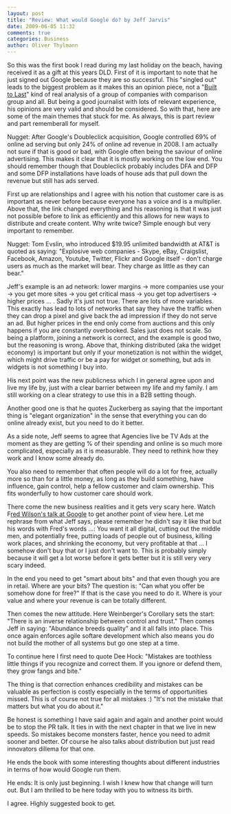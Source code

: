 ```yaml
---
layout: post
title: "Review: What would Google do? by Jeff Jarvis"
date: 2009-06-05 11:32
comments: true
categories: Business
author: Oliver Thylmann
---
```









So this was the first book I read during my last holiday on the beach, having received it as a gift at this years DLD. First of it is important to note that he just signed out Google because they are so successful. This &quot;singled out&quot; leads to the biggest problem as it makes this an opinion piece, not a &quot;[Built to Last](http://www.amazon.com/Built-Last-Successful-Visionary-Companies/dp/0887307396)&quot; kind of real analysis of a group of companies with comparison group and all. But being a good journalist with lots of relevant experience, his opinions are very valid and should be considered. So with that, here are some of the main themes that stuck for me. As always, this is part review and part rememberall for myself.

Nugget: After Google's Doubleclick acquisition, Google controlled 69% of online ad serving but only 24% of online ad revenue in 2008. I am actually not sure if that is good or bad, with Google often being the saviour of online advertising. This makes it clear that it is mostly working on the low end. You should remember though that Doubleclick probably includes DFA and DFP and some DFP installations have loads of house ads that pull down the revenue but still has ads served. 

First up are relationships and I agree with his notion that customer care is as important as never before because everyone has a voice and is a multiplier. Above that, the link changed everything and his reasoning is that it was just not possible before to link as efficiently and this allows for new ways to distribute and create content. Why write twice? Simple enough but very important to remember. 

Nugget: Tom Evslin, who introduced $19.95 unlimited bandwidth at AT&amp;T is quoted as saying: &quot;Explosive web companies - Skype, eBay, Craigslist, Facebook, Amazon, Youtube, Twitter, Flickr and Google itself - don't charge users as much as the market will bear. They charge as little as they can bear.&quot; 

Jeff's example is an ad network: lower margins -&gt; more companies use your -&gt; you get more sites -&gt; you get critical mass -&gt; you get top advertisers -&gt; higher prices ... . Sadly it's just not true. There are lots of more variables. This exactly has lead to lots of networks that say they have the traffic when they can drop a pixel and give back the ad impression if they do not serve an ad. But higher prices in the end only come from auctions and this only happens if you are constantly overbooked. Sales just does not scale. So being a platform, joining a network is correct, and the example is good two, but the reasoning is wrong. Above that, thinking distributed (aka the widget economy) is important but only if your monetization is not within the widget, which might drive traffic or be a pay for widget or something, but ads in widgets is not something I buy into.

His next point was the new publicness which I in general agree upon and live my life by, just with a clear barrier between my life and my family. I am still working on a clear strategy to use this in a B2B setting though.

Another good one is that he quotes Zuckerberg as saying that the important thing is &quot;elegant organization&quot; in the sense that everything you can do online already exist, but you need to do it better.

As a side note, Jeff seems to agree that Agencies live be TV Ads at the moment as they are getting % of their spending and online is so much more complicated, especially as it is measurable. They need to rethink how they work and I know some already do.

You also need to remember that often people will do a lot for free, actually more so than for a little money, as long as they build something, have influence, gain control, help a fellow customer and claim ownership. This fits wonderfully to how customer care should work.

There come the new business realities and it gets very scary here. Watch F[red Wilson's talk at Google](http://www.avc.com/a_vc/2009/05/my-google-talk-on-disruption.html) to get another point of view here. Let me rephrase from what Jeff says, please remember he didn't say it like that but his words with Fred's words ...: You want it all digital, cutting out the middle men, and potentially free, putting loads of people out of business, killing work places, and shrinking the economy, but very profitable at that ... I somehow don't buy that or I just don't want to. This is probably simply because it will get a lot worse before it gets better but it is still very very scary indeed.

In the end you need to get &quot;smart about bits&quot; and that even though you are in retail. Where are your bits? The question is: &quot;Can what you offer be somehow done for free?&quot; If that is the case you need to do it. Where is your value and where your revenue is can be totally different.

Then comes the new attitude. Here Weinberger's Corollary sets the start: &quot;There is an inverse relationship between control and trust.&quot; Then comes Jeff in saying: &quot;Abundance breeds quality&quot; and it all falls into place. This once again enforces agile softare development which also means you do not build the mother of all systems but go one step at a time.

To continue here I first need to quote Dee Hock: &quot;Mistakes are toothless little things if you recognize and correct them. If you ignore or defend them, they grow fangs and bite.&quot;

The thing is that correction enhances credibility and mistakes can be valuable as perfection is costly especially in the terms of opportunities missed. This is of course not true for all mistakes :) &quot;It's not the mistake that matters but what you do about it.&quot; 

Be honest is something I have said again and again and another point would be to stop the PR talk. It ties in with the next chapter in that we live in new speeds. So mistakes become monsters faster, hence you need to admit sooner and better. Of course he also talks about distribution but just read innovators dillema for that one. 

He ends the book with some interesting thoughts about different industries in terms of how would Google run them. 

He ends: It is only just beginning. I wish I knew how that change will turn out. But I am thrilled to be here today with you to witness its birth.

I agree. Highly suggested book to get.


